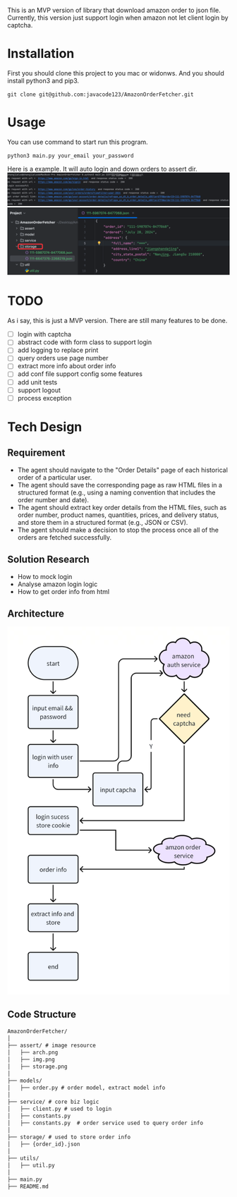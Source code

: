 This is an MVP version of library that download amazon order to json file. Currently, this version just support login when
amazon not let client login by captcha.
# Installation
First you should clone this project to you mac or widonws. And you should install python3 and pip3.  
````
git clone git@github.com:javacode123/AmazonOrderFetcher.git
````
# Usage
You can use command to start run this program.
```
python3 main.py your_email your_password
```
Here is a example. It will auto login and down orders to assert dir.
![img.png](assert/img.png)
![img.png](assert/storage.png)
# TODO
As i say, this is just a MVP version. There are still many features to be done.  
- [ ] login with captcha
- [ ] abstract code with form class to support login
- [ ] add logging to replace print
- [ ] query orders use page number
- [ ] extract more info about order info
- [ ] add conf file support config some features
- [ ] add unit tests
- [ ] support logout
- [ ] process exception
# Tech Design
## Requirement
- The agent should navigate to the "Order Details" page of each historical order of a particular user. 
- The agent should save the corresponding page as raw HTML files in a structured format (e.g., using a naming convention that includes the order number and date).
- The agent should extract key order details from the HTML files, such as order number, product names, quantities, prices, and delivery status, and store them in a structured format (e.g., JSON or CSV).
- The agent should make a decision to stop the process once all of the orders are fetched successfully. 
## Solution Research
- How to mock login
- Analyse amazon login logic
- How to get order info from html
## Architecture
![img.png](assert/arch.png)
## Code Structure
```angular2html
AmazonOrderFetcher/  
│  
├── assert/ # image resource  
│   ├── arch.png  
│   ├── img.png  
│   ├── storage.png  
│  
├── models/  
│   ├── order.py # order model, extract model info   
│  
├── service/ # core biz logic  
│   ├── client.py # used to login  
│   ├── constants.py  
│   ├── constants.py  # order service used to query order info  
│  
├── storage/ # used to store order info   
│   ├── {order_id}.json     
│  
├── utils/  
│   ├── util.py  
│  
├── main.py  
├── README.md   

```